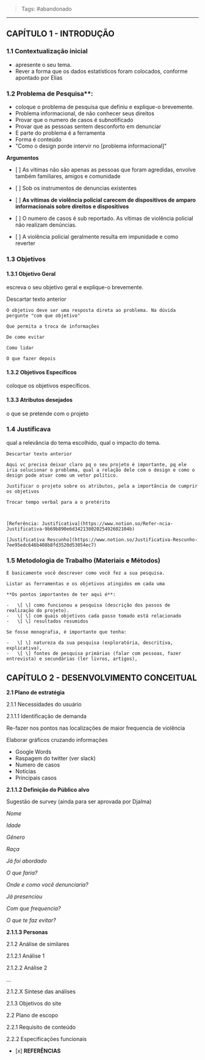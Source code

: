 > Tags: #abandonado 
---
## CAPÍTULO 1 - INTRODUÇÃO

### 1.1 Contextualização inicial 
- apresente o seu tema.
- Rever a forma que os dados estatísticos foram colocados, conforme apontado por Elias

### 1.2 Problema de Pesquisa**: 
- coloque o problema de pesquisa que definiu e explique-o brevemente.
- Problema informacional, de não conhecer seus direitos
- Provar que o numero de casos é subnotificado
- Provar que as pessoas sentem desconforto em denunciar
- E parte do problema é a ferramenta
- Forma é conteúdo
- "Como o design porde intervir no \[problema informacional\]"
    

**Argumentos**

-   \[ \] As vítimas não são apenas as pessoas que foram agredidas, envolve também familiares, amigos e comunidade
    
-   \[ \] Sob os instrumentos de denuncias existentes
    
-   \[ \] **As vítimas de violência policial carecem de dispositivos de amparo informacionais sobre direitos e dispositivos**
    
-   \[ \] O numero de casos é sub reportado. As vítimas de violência policial não realizam denúncias.
    
-   \[ \] A violência policial geralmente resulta em impunidade e como reverter
    
### 1.3 Objetivos  
####  **1.3.1 Objetivo Geral**
escreva o seu objetivo geral e explique-o brevemente.
    
Descartar texto anterior
    
    O objetivo deve ser uma resposta direta ao problema. Na dúvida pergunte "com que objetivo"
    
    Que permita a troca de informações
    
    De como evitar
    
    Como lidar
    
    O que fazer depois
    
#### 1.3.2 Objetivos Específicos
coloque os objetivos específicos.
    
#### 1.3.3 Atributos desejados
o que se pretende com o projeto
    
### 1.4 Justificava
qual a relevância do tema escolhido, qual o impacto do tema.
    
    Descartar texto anterior
    
    Aqui vc precisa deixar claro pq o seu projeto é importante, pq ele iria solucionar o problema, qual a relação dele com o design e como o design pode atuar como um vetor político.
    
    Justificar o projeto sobre os atributos, pela a importância de cumprir os objetivos
    
    Trocar tempo verbal para a o pretérito
    
	
	
    [Referência: Justificativa](https://www.notion.so/Refer-ncia-Justificativa-9b69b890e6d34213802025492602104b)
    
    [Justificativa Rescunho](https://www.notion.so/Justificativa-Rescunho-7ee95edc646b408b8fd3520d53054ec7)
    
### 1.5 Metodologia de Trabalho (Materiais e Métodos)
    
    É basicamente você descrever como você fez a sua pesquisa.
    
    Listar as ferramentas e os objetivos atingidos em cada uma
    
    **Os pontos importantes de ter aqui é**:
    
    -   \[ \] como funcionou a pesquisa (descrição dos passos de realização do projeto).
    -   \[ \] com quais objetivos cada passo tomado está relacionado
    -   \[ \] resultados resumidos
    
    Se fosse monografia, é importante que tenha:
    
    -   \[ \] natureza da sua pesquisa (exploratória, descritiva, explicativa),
    -   \[ \] fontes de pesquisa primárias (falar com pessoas, fazer entrevista) e secundárias (ler livros, artigos),

## CAPÍTULO 2 - DESENVOLVIMENTO CONCEITUAL

**2.1 Plano de estratégia**

2.1.1 Necessidades do usuário

2.1.1.1 Identificação de demanda

Re-fazer nos pontos nas localizações de maior frequencia de violência

Elaborar gráficos cruzando informações

-   Google Words
-   Raspagem do twitter (ver slack)
-   Numero de casos
-   Noticias
-   Principais casos

**2.1.1.2 Definição do Público alvo**

Sugestão de survey (ainda para ser aprovada por Djalma)

_Nome_

_Idade_

_Gênero_

_Raça_

_Já foi abordado_

_O que faria?_

_Onde e como você denunciaria?_

_Já presenciou_

_Com que frequencia?_

_O que te faz evitar?_

**2.1.1.3 Personas**

2.1.2 Análise de similares

2.1.2.1 Análise 1

2.1.2.2 Análise 2

...

2.1.2.X Síntese das análises

2.1.3 Objetivos do site

2.2 Plano de escopo

2.2.1 Requisito de conteúdo

2.2.2 Especificações funcionais

-   \[x\] **REFERÊNCIAS**